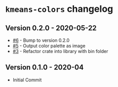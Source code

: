 # `kmeans-colors` changelog

## Version 0.2.0 - 2020-05-22
* [#6][6] - Bump to version 0.2.0
* [#5][5] - Output color palette as image
* [#3][3] - Refactor crate into library with bin folder

## Version 0.1.0 - 2020-04
* Initial Commit

[6]: https://github.com/okaneco/kmeans-colors/pull/6
[5]: https://github.com/okaneco/kmeans-colors/pull/5
[3]: https://github.com/okaneco/kmeans-colors/pull/3
